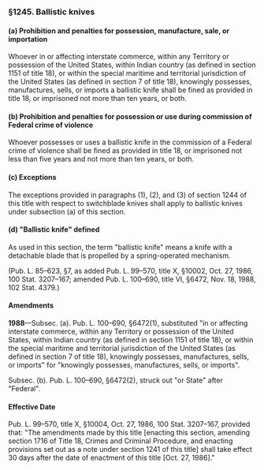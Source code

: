 ### §1245. Ballistic knives ###

#### (a) Prohibition and penalties for possession, manufacture, sale, or importation ####

Whoever in or affecting interstate commerce, within any Territory or possession of the United States, within Indian country (as defined in section 1151 of title 18), or within the special maritime and territorial jurisdiction of the United States (as defined in section 7 of title 18), knowingly possesses, manufactures, sells, or imports a ballistic knife shall be fined as provided in title 18, or imprisoned not more than ten years, or both.

#### (b) Prohibition and penalties for possession or use during commission of Federal crime of violence ####

Whoever possesses or uses a ballistic knife in the commission of a Federal crime of violence shall be fined as provided in title 18, or imprisoned not less than five years and not more than ten years, or both.

#### (c) Exceptions ####

The exceptions provided in paragraphs (1), (2), and (3) of section 1244 of this title with respect to switchblade knives shall apply to ballistic knives under subsection (a) of this section.

#### (d) "Ballistic knife" defined ####

As used in this section, the term "ballistic knife" means a knife with a detachable blade that is propelled by a spring-operated mechanism.

(Pub. L. 85–623, §7, as added Pub. L. 99–570, title X, §10002, Oct. 27, 1986, 100 Stat. 3207–167; amended Pub. L. 100–690, title VI, §6472, Nov. 18, 1988, 102 Stat. 4379.)

#### Amendments ####

**1988**—Subsec. (a). Pub. L. 100–690, §6472(1), substituted "in or affecting interstate commerce, within any Territory or possession of the United States, within Indian country (as defined in section 1151 of title 18), or within the special maritime and territorial jurisdiction of the United States (as defined in section 7 of title 18), knowingly possesses, manufactures, sells, or imports" for "knowingly possesses, manufactures, sells, or imports".

Subsec. (b). Pub. L. 100–690, §6472(2), struck out "or State" after "Federal".

#### Effective Date ####

Pub. L. 99–570, title X, §10004, Oct. 27, 1986, 100 Stat. 3207–167, provided that: "The amendments made by this title [enacting this section, amending section 1716 of Title 18, Crimes and Criminal Procedure, and enacting provisions set out as a note under section 1241 of this title] shall take effect 30 days after the date of enactment of this title [Oct. 27, 1986]."